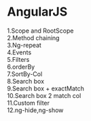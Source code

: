 # AngularJS
1.Scope and RootScope<br>
2.Method chaining<br>
3.Ng-repeat<br>
4.Events<br>
5.Filters<br>
6.orderBy<br>
7.SortBy-Col<br>
8.Search box<br>
9.Search box + exactMatch<br>
10.Search box 2 match col<br>
11.Custom filter<br>
12.ng-hide,ng-show

